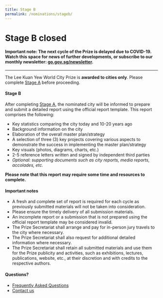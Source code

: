 ```yaml
---
title: Stage B
permalink: /nominations/stageb/
---
```


# **Stage B closed**

#### **Important note:** The next cycle of the Prize is delayed due to COVID-19. Watch this space for news of further developments, or subscribe to our monthly newsletter: [go.gov.sg/newsletter](https://go.gov.sg/newsletter).

---

The Lee Kuan Yew World City Prize is **awarded to cities only**. Please complete [Stage A](/nominations/stagea) before proceeding.

#### **Stage B**

After completing [Stage A](//nominations/stagea), the nominated city will be informed to prepare and submit a detailed report using the official report template. This report comprises the following: 

- Key statistics comparing the city today and 10-20 years ago 
- Background information on the city 
- Elaboration of the overall master plan/strategy
- A selection of three (3) key projects covering various aspects to demonstrate the success in implementing the master plan/strategy 
- Key visuals (photos, diagrams, charts, etc.) 
- 2-5 reference letters written and signed by independent third parties
- *Optional: supporting documents such as city reports, media reports, accolades, etc.*

**Please note that this report may require some time and resources to complete.** 

#### **Important notes**

- A fresh and complete set of report is required for each cycle as previously submitted materials will not be taken into consideration. 
- Please ensure the timely delivery of all submission materials. 
- An incomplete report or a submission that is not prepared using the official report template may be considered invalid. 
- The Prize Secretariat shall arrange and pay for in-person jury travels to the city where necessary. 
- The Prize Secretariat shall also request for additional detailed information where necessary. 
- The Prize Secretariat shall retain all submitted materials and use them for the Prize publicity and activities, such as exhibitions, lectures, publications, website, etc., at their discretion and with credits to the respective authors. 

#### **Questions?**

- [Frequently Asked Questions](/faq/) 
- [Contact us](/contact-us/)
